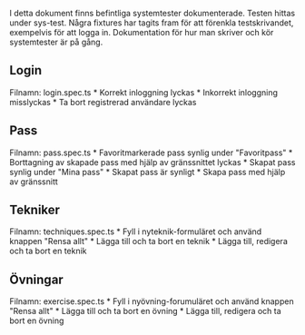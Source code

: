I detta dokument finns befintliga systemtester dokumenterade. 
Testen hittas under sys-test. 
Några fixtures har tagits fram för att förenkla testskrivandet, exempelvis för att logga in.
Dokumentation för hur man skriver och kör systemtester är på gång.  

## Login 
Filnamn: login.spec.ts
    * Korrekt inloggning lyckas 
    * Inkorrekt inloggning misslyckas 
    * Ta bort registrerad användare lyckas
## Pass 
Filnamn: pass.spec.ts
    * Favoritmarkerade pass synlig under "Favoritpass" 
    * Borttagning av skapade pass med hjälp av gränssnittet lyckas
    * Skapat pass synlig under "Mina pass" 
    * Skapat pass är synligt 
    * Skapa pass med hjälp av gränssnitt 
## Tekniker
Filnamn: techniques.spec.ts
    * Fyll i nyteknik-formuläret och använd knappen "Rensa allt"
    * Lägga till och ta bort en teknik 
    * Lägga till, redigera och ta bort en teknik 
## Övningar 
Filnamn: exercise.spec.ts
    * Fyll i nyövning-forumuläret och använd knappen "Rensa allt"
    * Lägga till och ta bort en övning 
    * Lägga till, redigera och ta bort en övning
